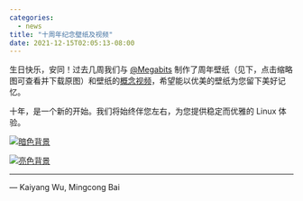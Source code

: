 ```yaml
---
categories:
  - news
title: "十周年纪念壁纸及视频"
date: 2021-12-15T02:05:13-08:00
---
```


生日快乐，安同！过去几周我们与 [@Megabits](https://megabits.xyz/) 制作了周年壁纸（见下，点击缩略图可查看并下载原图）和壁纸的[概念视频](https://www.youtube.com/watch?v=4oD7kVIjCyw)，希望能以优美的壁纸为您留下美好记忆。

十年，是一个新的开始。我们将始终伴您左右，为您提供稳定而优雅的 Linux 体验。

[![暗色背景](//aosc.io/assets/i/gallery/thumbs/aosc10-dark.png.jpg)](//aosc.io/assets/i/gallery/aosc10-dark.png)

[![亮色背景](//aosc.io/assets/i/gallery/thumbs/aosc10-light.png.jpg)](//aosc.io/assets/i/gallery/aosc10-light.png)

---

— Kaiyang Wu, Mingcong Bai
